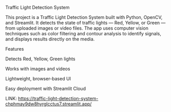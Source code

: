 Traffic Light Detection System

This project is a Traffic Light Detection System built with Python, OpenCV, and Streamlit. It detects the state of traffic lights — Red, Yellow, or Green — from uploaded images or video files. The app uses computer vision techniques such as color filtering and contour analysis to identify signals, and displays results directly on the media.

Features

Detects Red, Yellow, Green lights

Works with images and videos

Lightweight, browser-based UI

Easy deployment with Streamlit Cloud

LINK: https://traffic-light-detection-system-chphmay9dw8hyrglcctus7.streamlit.app/
